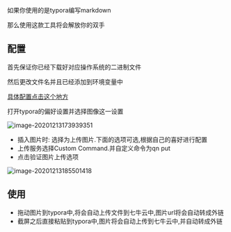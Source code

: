 如果你使用的是typora编写markdown

那么使用这款工具将会解放你的双手

##  配置

首先保证你已经下载好对应操作系统的二进制文件

然后更改文件名并且已经添加到环境变量中

[具体配置点击这个地方](../README.md)

打开typora的偏好设置并选择图像这一设置

![image-20201213173939351](http://picture.nj-jay.com/image-20201213173939351.png)

* 插入图片时: 选择为上传图片.下面的选项可选,根据自己的喜好进行配置
* 上传服务选择Custom Command.并自定义命令为qn put
* 点击验证图片上传选项

![image-20201213185501418](http://picture.nj-jay.com/image-20201213185501418.png)

## 使用

* 拖动图片到typora中,将会自动上传文件到七牛云中,图片url将会自动转成外链
* 截屏之后直接粘贴到typora中,图片将会自动上传到七牛云中,并自动转成外链

